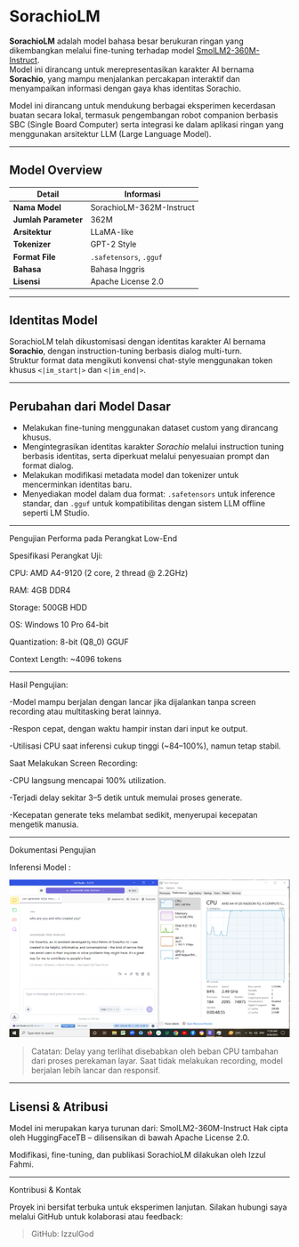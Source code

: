 # SorachioLM 

**SorachioLM** adalah model bahasa besar berukuran ringan yang dikembangkan melalui fine-tuning terhadap model [SmolLM2-360M-Instruct](https://huggingface.co/HuggingFaceTB/SmolLM2-360M-Instruct).  
Model ini dirancang untuk merepresentasikan karakter AI bernama **Sorachio**, yang mampu menjalankan percakapan interaktif dan menyampaikan informasi dengan gaya khas identitas Sorachio.

Model ini dirancang untuk mendukung berbagai eksperimen kecerdasan buatan secara lokal, termasuk pengembangan robot companion berbasis SBC (Single Board Computer) serta integrasi ke dalam aplikasi ringan yang menggunakan arsitektur LLM (Large Language Model).

---

## Model Overview

| **Detail**         | **Informasi**                              |
|--------------------|---------------------------------------------|
| **Nama Model**     | SorachioLM-362M-Instruct                   |           
| **Jumlah Parameter** | 362M                                     |
| **Arsitektur**     | LLaMA-like                                 |
| **Tokenizer**      | GPT-2 Style                                |
| **Format File**    | `.safetensors`, `.gguf`                    |
| **Bahasa**         | Bahasa Inggris                             |
| **Lisensi**        | Apache License 2.0                         |
---

## Identitas Model

SorachioLM telah dikustomisasi dengan identitas karakter AI bernama **Sorachio**, dengan instruction-tuning berbasis dialog multi-turn.  
Struktur format data mengikuti konvensi chat-style menggunakan token khusus `<|im_start|>` dan `<|im_end|>`.

---

## Perubahan dari Model Dasar

- Melakukan fine-tuning menggunakan dataset custom yang dirancang khusus.
- Mengintegrasikan identitas karakter *Sorachio* melalui instruction tuning berbasis identitas, serta diperkuat melalui penyesuaian prompt dan format dialog.
- Melakukan modifikasi metadata model dan tokenizer untuk mencerminkan identitas baru.
- Menyediakan model dalam dua format: `.safetensors` untuk inference standar, dan `.gguf` untuk kompatibilitas dengan sistem LLM offline seperti LM Studio.
  
---

Pengujian Performa pada Perangkat Low-End

Spesifikasi Perangkat Uji:

CPU: AMD A4-9120 (2 core, 2 thread @ 2.2GHz)

RAM: 4GB DDR4

Storage: 500GB HDD

OS: Windows 10 Pro 64-bit

Quantization: 8-bit (Q8_0) GGUF

Context Length: ~4096 tokens

---

Hasil Pengujian:

-Model mampu berjalan dengan lancar jika dijalankan tanpa screen recording atau multitasking berat lainnya.

-Respon cepat, dengan waktu hampir instan dari input ke output.

-Utilisasi CPU saat inferensi cukup tinggi (~84–100%), namun tetap stabil.


Saat Melakukan Screen Recording:

-CPU langsung mencapai 100% utilization.

-Terjadi delay sekitar 3–5 detik untuk memulai proses generate.

-Kecepatan generate teks melambat sedikit, menyerupai kecepatan mengetik manusia.


---

Dokumentasi Pengujian

Inferensi Model :

![Inference Screenshot](assets/sorachio-inference-ss.png)

> Catatan: Delay yang terlihat disebabkan oleh beban CPU tambahan dari proses perekaman layar.
Saat tidak melakukan recording, model berjalan lebih lancar dan responsif.

---


## Lisensi & Atribusi

Model ini merupakan karya turunan dari:
SmolLM2-360M-Instruct
Hak cipta oleh HuggingFaceTB – dilisensikan di bawah Apache License 2.0.

Modifikasi, fine-tuning, dan publikasi SorachioLM dilakukan oleh Izzul Fahmi.


---

Kontribusi & Kontak

Proyek ini bersifat terbuka untuk eksperimen lanjutan.
Silakan hubungi saya melalui GitHub untuk kolaborasi atau feedback:

> GitHub: IzzulGod



